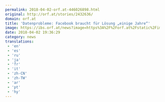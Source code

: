 ```yaml
---
permalink: 2018-04-02-orf.at-446026898.html
original: http://orf.at/stories/2432636/
domain: orf.at
title: 'Datenprobleme: Facebook braucht für Lösung „einige Jahre“'
image: https://ibs.orf.at/news?image=https%3A%2F%2Forf.at%2Fstatic%2Fimages%2Fsite%2Fnews%2F20180414%2Ffacebook_daten_jahre_zuckerberg_pure_afp.4811296.jpg
date: 2018-04-02 19:36:29
category: news
translations: 
 - 'en'
 - 'es'
 - 'ru'
 - 'ja'
 - 'fr'
 - 'it'
 - 'zh-CN'
 - 'zh-TW'
 - 'ar'
 - 'pt'
 - 'hy'
---
```


